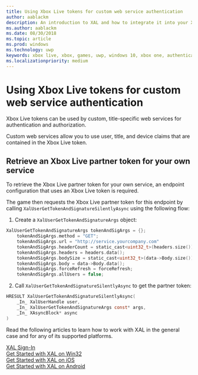 ```yaml
---
title: Using Xbox Live tokens for custom web service authentication
author: aablackm
description: An introduction to XAL and how to integrate it into your Xbox Live project
ms.author: aablackm
ms.date: 08/30/2018
ms.topic: article
ms.prod: windows
ms.technology: uwp
keywords: xbox live, xbox, games, uwp, windows 10, xbox one, authentication, sign-in
ms.localizationpriority: medium
---
```


# Using Xbox Live tokens for custom web service authentication

Xbox Live tokens can be used by custom, title-specific web services for authentication and authorization.

Custom web services allow you to use user, title, and device claims that are contained in the Xbox Live token.


## Retrieve an Xbox Live partner token for your own service

To retrieve the Xbox Live partner token for your own service, an endpoint configuration that uses an Xbox Live token is required.

The game then requests the Xbox Live partner token for this endpoint by calling `XalUserGetTokenAndSignatureSilentlyAsync` using the following flow:

1. Create a `XalUserGetTokenAndSignatureArgs` object:

```c
XalUserGetTokenAndSignatureArgs tokenAndSigArgs = {};
    tokenAndSigArgs.method = "GET";
    tokenAndSigArgs.url = "http://service.yourcompany.com"
    tokenAndSigArgs.headerCount = static_cast<uint32_t>(headers.size());
    tokenAndSigArgs.headers = headers.data();
    tokenAndSigArgs.bodySize = static_cast<uint32_t>(data->Body.size());
    tokenAndSigArgs.body = data->Body.data();
    tokenAndSigArgs.forceRefresh = forceRefresh;
    tokenAndSigArgs.allUsers = false;
```

2. Call `XalUserGetTokenAndSignatureSilentlyAsync` to get the partner token:

```c
HRESULT XalUserGetTokenAndSignatureSilentlyAsync(
    _In_ XalUserHandle user,
    _In_ XalUserGetTokenAndSignatureArgs const* args,
    _In_ XAsyncBlock* async
)
```

Read the following articles to learn how to work with XAL in the general case and for any of its supported platforms.

[XAL Sign-In](xal-sign-in.md)  
[Get Started with XAL on Win32](win32-xal.md)  
[Get Started with XAL on iOS](iOS-xal.md)  
[Get Started with XAL on Android](android-xal.md)
